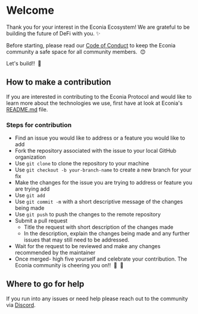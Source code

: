 # Welcome

Thank you for your interest in the Econia Ecosystem! 
We are grateful to be building the future of DeFi with you.
:sparkles:

Before starting, please read our [Code of Conduct](CODE_OF_CONDUCT.md) to keep the Econia community a safe space for all community members.
&nbsp;:blush:

Let's build!!
&nbsp;:hammer:

## How to make a contribution

If you are interested in contributing to the Econia Protocol and would like to learn more about the technologies we use, first have at look at Econia's [README.md](README.md) file.

### Steps for contribution

- Find an issue you would like to address or a feature you would like to add
- Fork the repository associated with the issue to your local GitHub organization
- Use `git clone` to clone the repository to your machine
- Use `git checkout -b your-branch-name` to create a new branch for your fix
- Make the changes for the issue you are trying to address or feature you are trying add
- Use `git add`
- Use `git commit -m` with a short descriptive message of the changes being made
- Use `git push` to push the changes to the remote repository
- Submit a pull request
    - Title the request with short description of the changes made
    - In the description, explain the changes being made and any further issues that may still need to be addressed.
- Wait for the request to be reviewed and make any changes recommended by the maintainer
- Once merged- high five yourself and celebrate your contribution.
  The Econia community is cheering you on!!
  &nbsp;:clap:
  &nbsp;:tada:

## Where to go for help

If you run into any issues or need help please reach out to the community via [Discord](https://discord.gg/Z7gXcMgX8A).